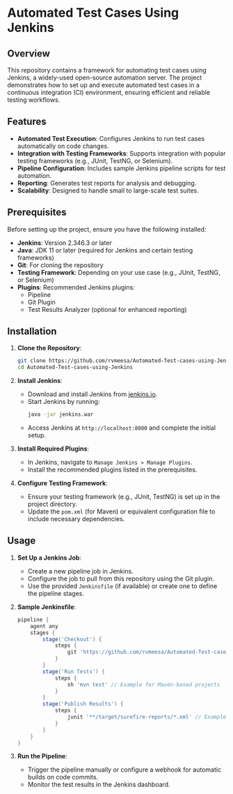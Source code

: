 
# Automated Test Cases Using Jenkins

## Overview

This repository contains a framework for automating test cases using Jenkins, a widely-used open-source automation server. The project demonstrates how to set up and execute automated test cases in a continuous integration (CI) environment, ensuring efficient and reliable testing workflows.

## Features

- **Automated Test Execution**: Configures Jenkins to run test cases automatically on code changes.
- **Integration with Testing Frameworks**: Supports integration with popular testing frameworks (e.g., JUnit, TestNG, or Selenium).
- **Pipeline Configuration**: Includes sample Jenkins pipeline scripts for test automation.
- **Reporting**: Generates test reports for analysis and debugging.
- **Scalability**: Designed to handle small to large-scale test suites.

## Prerequisites

Before setting up the project, ensure you have the following installed:

- **Jenkins**: Version 2.346.3 or later
- **Java**: JDK 11 or later (required for Jenkins and certain testing frameworks)
- **Git**: For cloning the repository
- **Testing Framework**: Depending on your use case (e.g., JUnit, TestNG, or Selenium)
- **Plugins**: Recommended Jenkins plugins:
  - Pipeline
  - Git Plugin
  - Test Results Analyzer (optional for enhanced reporting)

## Installation

1. **Clone the Repository**:
   ```bash
   git clone https://github.com/rvmeesa/Automated-Test-cases-using-Jenkins.git
   cd Automated-Test-cases-using-Jenkins
   ```

2. **Install Jenkins**:
   - Download and install Jenkins from [jenkins.io](https://www.jenkins.io/download/).
   - Start Jenkins by running:
     ```bash
     java -jar jenkins.war
     ```
   - Access Jenkins at `http://localhost:8080` and complete the initial setup.

3. **Install Required Plugins**:
   - In Jenkins, navigate to `Manage Jenkins > Manage Plugins`.
   - Install the recommended plugins listed in the prerequisites.

4. **Configure Testing Framework**:
   - Ensure your testing framework (e.g., JUnit, TestNG) is set up in the project directory.
   - Update the `pom.xml` (for Maven) or equivalent configuration file to include necessary dependencies.

## Usage

1. **Set Up a Jenkins Job**:
   - Create a new pipeline job in Jenkins.
   - Configure the job to pull from this repository using the Git plugin.
   - Use the provided `Jenkinsfile` (if available) or create one to define the pipeline stages.

2. **Sample Jenkinsfile**:
   ```groovy
   pipeline {
       agent any
       stages {
           stage('Checkout') {
               steps {
                   git 'https://github.com/rvmeesa/Automated-Test-cases-using-Jenkins.git'
               }
           }
           stage('Run Tests') {
               steps {
                   sh 'mvn test' // Example for Maven-based projects
               }
           }
           stage('Publish Results') {
               steps {
                   junit '**/target/surefire-reports/*.xml' // Example for JUnit reports
               }
           }
       }
   }
   ```

3. **Run the Pipeline**:
   - Trigger the pipeline manually or configure a webhook for automatic builds on code commits.
   - Monitor the test results in the Jenkins dashboard.
